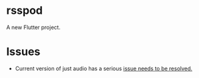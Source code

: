 # rsspod

A new Flutter project.

# Issues

* Current version of just audio has a serious [issue needs to be resolved.](https://github.com/ryanheise/just_audio/issues/1506)